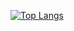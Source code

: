 [![Top Langs](https://github-readme-stats.vercel.app/api/top-langs/?username=lyt1x&theme=midnight-purple)](https://github.com/lyt1x/discord-time-in-status)
